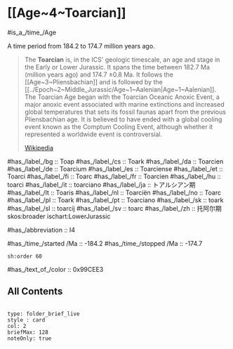 # [[Age~4~Toarcian]] 

#is_a_/time_/Age 

A time period from 184.2 to 174.7 million years ago. 

> The **Toarcian** is, in the ICS' geologic timescale, an age and stage in the Early or Lower Jurassic. It spans the time between 182.7 Ma (million years ago) and 174.7 ±0.8 Ma.  It follows the [[Age~3~Pliensbachian]] and is followed by the [[../Epoch~2~Middle_Jurassic/Age~1~Aalenian|Age~1~Aalenian]].
> The Toarcian Age began with the Toarcian Oceanic Anoxic Event, a major anoxic event associated with marine extinctions and increased global temperatures  that sets its fossil faunas apart from the previous Pliensbachian age. It is believed to have ended with a global cooling event known as the Comptum Cooling Event, although whether it represented a worldwide event is controversial.
>
> [Wikipedia](https://en.wikipedia.org/wiki/Toarcian)

#has_/label_/bg  :: Тоар
#has_/label_/cs  :: Toark
#has_/label_/da  :: Toarcien
#has_/label_/de  :: Toarcium
#has_/label_/es  :: Toarciense
#has_/label_/et  :: Toarci
#has_/label_/fi  :: Toarc
#has_/label_/fr  :: Toarcien
#has_/label_/hu  :: toarci
#has_/label_/it  :: toarciano
#has_/label_/ja  :: トアルシアン期
#has_/label_/lt  :: Toaris
#has_/label_/nl  :: Toarciën
#has_/label_/no  :: Toarc
#has_/label_/pl  :: Toark
#has_/label_/pt  :: Toarciano
#has_/label_/sk  :: toark
#has_/label_/sl  :: toarcij
#has_/label_/sv  :: toarc
#has_/label_/zh  :: 托阿尔期
    skos:broader ischart:LowerJurassic 

#has_/abbreviation :: I4

#has_/time_/started /Ma :: -184.2 
#has_/time_/stopped /Ma :: -174.7 

    sh:order 60 

#has_/text_of_/color :: 0x99CEE3

## All Contents

```folderv
```

```ccard
type: folder_brief_live
style : card
col: 2
briefMax: 128
noteOnly: true
```


